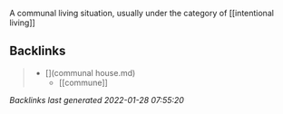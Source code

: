 A communal living situation, usually under the category of [[intentional living]]



## Backlinks

> - [](communal house.md)
>   - [[commune]]

_Backlinks last generated 2022-01-28 07:55:20_
